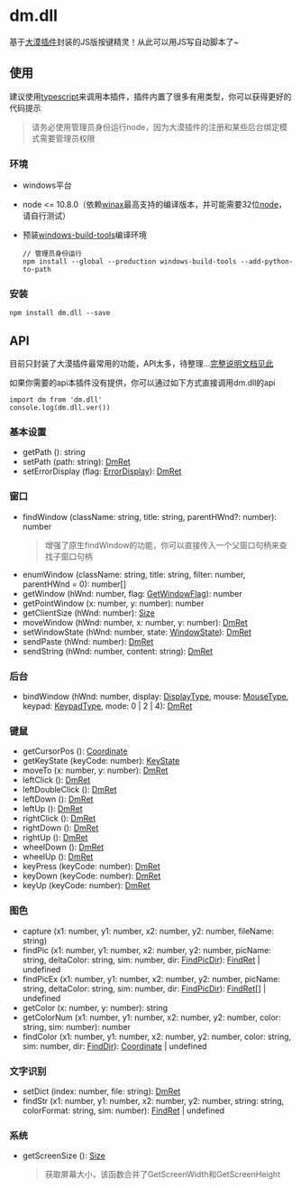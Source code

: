 # dm.dll
基于[大漠插件](http://www.dmwebsite.net/)封装的JS版按键精灵！从此可以用JS写自动脚本了~

## 使用
建议使用[typescript](https://www.tslang.cn/)来调用本插件，插件内置了很多有用类型，你可以获得更好的代码提示
> 请务必使用管理员身份运行node，因为大漠插件的注册和某些后台绑定模式需要管理员权限

### 环境
* windows平台
* node <= 10.8.0（依赖[winax](https://github.com/durs/node-activex)最高支持的编译版本，并可能需要32位[node](https://npm.taobao.org/mirrors/node/v10.8.0/node-v10.8.0-x86.msi)，请自行测试）
* 预装[windows-build-tools](https://github.com/felixrieseberg/windows-build-tools)编译环境

    ```
    // 管理员身份运行
    npm install --global --production windows-build-tools --add-python-to-path
    ```

### 安装
```
npm install dm.dll --save
```

## API
目前只封装了大漠插件最常用的功能，API太多，待整理...[完整说明文档见此](https://github.com/aweiu/dm.dll/raw/master/%E5%A4%A7%E6%BC%A0%E6%8E%A5%E5%8F%A3%E8%AF%B4%E6%98%8E.CHM)

如果你需要的api本插件没有提供，你可以通过如下方式直接调用dm.dll的api
```
import dm from 'dm.dll'
console.log(dm.dll.ver())
```

### 基本设置
* getPath (): string
* setPath (path: string): [DmRet](types/types.d.ts#L18)
* setErrorDisplay (flag: [ErrorDisplay](types/types.d.ts#L33)): [DmRet](types/types.d.ts#L18)

### 窗口
* findWindow (className: string, title: string, parentHWnd?: number): number
    > 增强了原生findWindow的功能，你可以直接传入一个父窗口句柄来查找子窗口句柄
* enumWindow (className: string, title: string, filter: number, parentHWnd = 0): number[]
* getWindow (hWnd: number, flag: [GetWindowFlag](types/types.d.ts#L37)): number
* getPointWindow (x: number, y: number): number
* getClientSize (hWnd: number): [Size](types/types.d.ts#L14)
* moveWindow (hWnd: number, x: number, y: number): [DmRet](types/types.d.ts#L18)
* setWindowState (hWnd: number, state: [WindowState](types/types.d.ts#L47)): [DmRet](types/types.d.ts#L18)
* sendPaste (hWnd: number): [DmRet](types/types.d.ts#L18)
* sendString (hWnd: number, content: string): [DmRet](types/types.d.ts#L18)

### 后台
* bindWindow (hWnd: number, display: [DisplayType](types/index.d.ts#L2), mouse: [MouseType](types/index.d.ts#L3), keypad: [KeypadType](types/index.d.ts#L4), mode: 0 | 2 | 4): [DmRet](types/types.d.ts#L18)

### 键鼠
* getCursorPos (): [Coordinate](types/types.d.ts#L1)
* getKeyState (keyCode: number): [KeyState](/types/types.d.ts#L63)
* moveTo (x: number, y: number): [DmRet](types/types.d.ts#L18)
* leftClick (): [DmRet](types/types.d.ts#L18)
* leftDoubleClick (): [DmRet](types/types.d.ts#L18)
* leftDown (): [DmRet](types/types.d.ts#L18)
* leftUp (): [DmRet](types/types.d.ts#L18)
* rightClick (): [DmRet](types/types.d.ts#L18)
* rightDown (): [DmRet](types/types.d.ts#L18)
* rightUp (): [DmRet](types/types.d.ts#L18)
* wheelDown (): [DmRet](types/types.d.ts#L18)
* wheelUp (): [DmRet](types/types.d.ts#L18)
* keyPress (keyCode: number): [DmRet](types/types.d.ts#L18)
* keyDown (keyCode: number): [DmRet](types/types.d.ts#L18)
* keyUp (keyCode: number): [DmRet](types/types.d.ts#L18)

### 图色
* capture (x1: number, y1: number, x2: number, y2: number, fileName: string)
* findPic (x1: number, y1: number, x2: number, y2: number, picName: string, deltaColor: string, sim: number, dir: [FindPicDir](types/index.d.ts#L5)): [FindRet](types/types.d.ts#L11) | undefined
* findPicEx (x1: number, y1: number, x2: number, y2: number, picName: string, deltaColor: string, sim: number, dir: [FindPicDir](types/index.d.ts#L5)): [FindRet](types/types.d.ts#L11)[] | undefined
* getColor (x: number, y: number): string
* getColorNum (x1: number, y1: number, x2: number, y2: number, color: string, sim: number): number
* findColor (x1: number, y1: number, x2: number, y2: number, color: string, sim: number, dir: [FindDir](types/types.d.ts#L22)): [Coordinate](types/types.d.ts#L1) | undefined

### 文字识别
* setDict (index: number, file: string): [DmRet](types/types.d.ts#L18)
* findStr (x1: number, y1: number, x2: number, y2: number, string: string, colorFormat: string, sim: number): [FindRet](types/types.d.ts#L11) | undefined

### 系统
* getScreenSize (): [Size](types/types.d.ts#L14)
    > 获取屏幕大小，该函数合并了GetScreenWidth和GetScreenHeight
